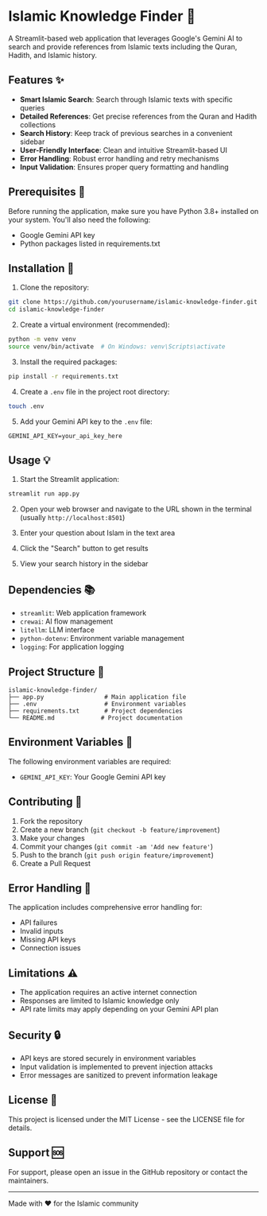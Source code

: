 # Islamic Knowledge Finder 📖

A Streamlit-based web application that leverages Google's Gemini AI to search and provide references from Islamic texts including the Quran, Hadith, and Islamic history.

## Features ✨

- **Smart Islamic Search**: Search through Islamic texts with specific queries
- **Detailed References**: Get precise references from the Quran and Hadith collections
- **Search History**: Keep track of previous searches in a convenient sidebar
- **User-Friendly Interface**: Clean and intuitive Streamlit-based UI
- **Error Handling**: Robust error handling and retry mechanisms
- **Input Validation**: Ensures proper query formatting and handling

## Prerequisites 🔧

Before running the application, make sure you have Python 3.8+ installed on your system. You'll also need the following:

- Google Gemini API key
- Python packages listed in requirements.txt

## Installation 🚀

1. Clone the repository:
```bash
git clone https://github.com/yourusername/islamic-knowledge-finder.git
cd islamic-knowledge-finder
```

2. Create a virtual environment (recommended):
```bash
python -m venv venv
source venv/bin/activate  # On Windows: venv\Scripts\activate
```

3. Install the required packages:
```bash
pip install -r requirements.txt
```

4. Create a `.env` file in the project root directory:
```bash
touch .env
```

5. Add your Gemini API key to the `.env` file:
```
GEMINI_API_KEY=your_api_key_here
```

## Usage 💡

1. Start the Streamlit application:
```bash
streamlit run app.py
```

2. Open your web browser and navigate to the URL shown in the terminal (usually `http://localhost:8501`)

3. Enter your question about Islam in the text area

4. Click the "Search" button to get results

5. View your search history in the sidebar

## Dependencies 📚

- `streamlit`: Web application framework
- `crewai`: AI flow management
- `litellm`: LLM interface
- `python-dotenv`: Environment variable management
- `logging`: For application logging

## Project Structure 📁

```
islamic-knowledge-finder/
├── app.py                 # Main application file
├── .env                   # Environment variables
├── requirements.txt       # Project dependencies
└── README.md             # Project documentation
```

## Environment Variables 🔐

The following environment variables are required:

- `GEMINI_API_KEY`: Your Google Gemini API key

## Contributing 🤝

1. Fork the repository
2. Create a new branch (`git checkout -b feature/improvement`)
3. Make your changes
4. Commit your changes (`git commit -am 'Add new feature'`)
5. Push to the branch (`git push origin feature/improvement`)
6. Create a Pull Request

## Error Handling 🐛

The application includes comprehensive error handling for:
- API failures
- Invalid inputs
- Missing API keys
- Connection issues

## Limitations ⚠️

- The application requires an active internet connection
- Responses are limited to Islamic knowledge only
- API rate limits may apply depending on your Gemini API plan

## Security 🔒

- API keys are stored securely in environment variables
- Input validation is implemented to prevent injection attacks
- Error messages are sanitized to prevent information leakage

## License 📄

This project is licensed under the MIT License - see the LICENSE file for details.

## Support 🆘

For support, please open an issue in the GitHub repository or contact the maintainers.

---

Made with ❤️ for the Islamic community